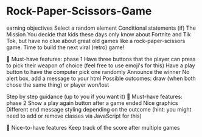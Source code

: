 # Rock-Paper-Scissors-Game
earning objectives
Select a random element
Conditional statements (if)
The Mission
You decide that kids these days only know about Fortnite and Tik Tok, but have no clue about great old games like a rock-paper-scissors game. Time to build the next viral (retro) game!

🌱 Must-have features: phase 1
Have three buttons that the player can press to pick their weapon of choice (feel free to use emoji's for this)
Have a play button to have the computer pick one randomly
Announce the winner
No alert box, add a message to your html
Possible outcomes: draw (when both chose the same thing) or player won/lost

Step by step guidance (up to you if you want it)
🌱 Must-have features: phase 2
Show a play again button after a game ended
Nice graphics
Different end message styling depending on the outcome (hint: you might need to add or remove classes via JavaScript for this)

🌼 Nice-to-have features
Keep track of the score after multiple games
